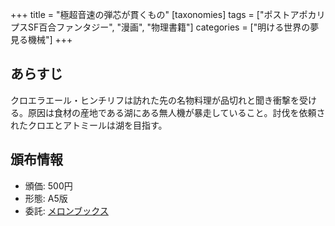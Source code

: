 +++
title = "極超音速の弾芯が貫くもの"
[taxonomies]
tags = ["ポストアポカリプスSF百合ファンタジー", "漫画", "物理書籍"]
categories = ["明ける世界の夢見る機械"]
+++

## あらすじ

クロエラエール・ヒンチリフは訪れた先の名物料理が品切れと聞き衝撃を受ける。原因は食材の産地である湖にある無人機が暴走していること。討伐を依頼されたクロエとアトミールは湖を目指す。

## 頒布情報

* 頒価: 500円
* 形態: A5版
* 委託: [メロンブックス](https://www.melonbooks.co.jp/detail/detail.php?product_id=584548)
